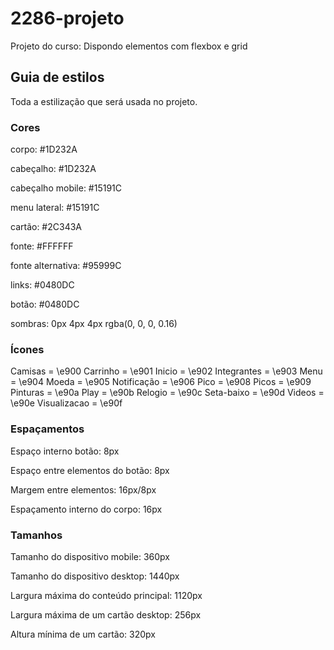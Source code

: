 # 2286-projeto

Projeto do curso: Dispondo elementos com flexbox e grid

## Guia de estilos

Toda a estilização que será usada no projeto.

### Cores

corpo: #1D232A

cabeçalho: #1D232A

cabeçalho mobile: #15191C

menu lateral: #15191C

cartão: #2C343A

fonte: #FFFFFF

fonte alternativa: #95999C

links: #0480DC

botão: #0480DC

sombras: 0px 4px 4px rgba(0, 0, 0, 0.16)

### Ícones

Camisas = \e900
Carrinho = \e901
Inicio = \e902
Integrantes = \e903
Menu = \e904
Moeda = \e905
Notificação = \e906
Pico = \e908
Picos = \e909
Pinturas = \e90a
Play = \e90b
Relogio = \e90c
Seta-baixo = \e90d
Videos = \e90e
Visualizacao = \e90f

### Espaçamentos

Espaço interno botão: 8px

Espaço entre elementos do botão: 8px

Margem entre elementos: 16px/8px

Espaçamento interno do corpo: 16px

### Tamanhos

Tamanho do dispositivo mobile: 360px

Tamanho do dispositivo desktop: 1440px

Largura máxima do conteúdo principal: 1120px

Largura máxima de um cartão desktop: 256px

Altura mínima de um cartão: 320px
